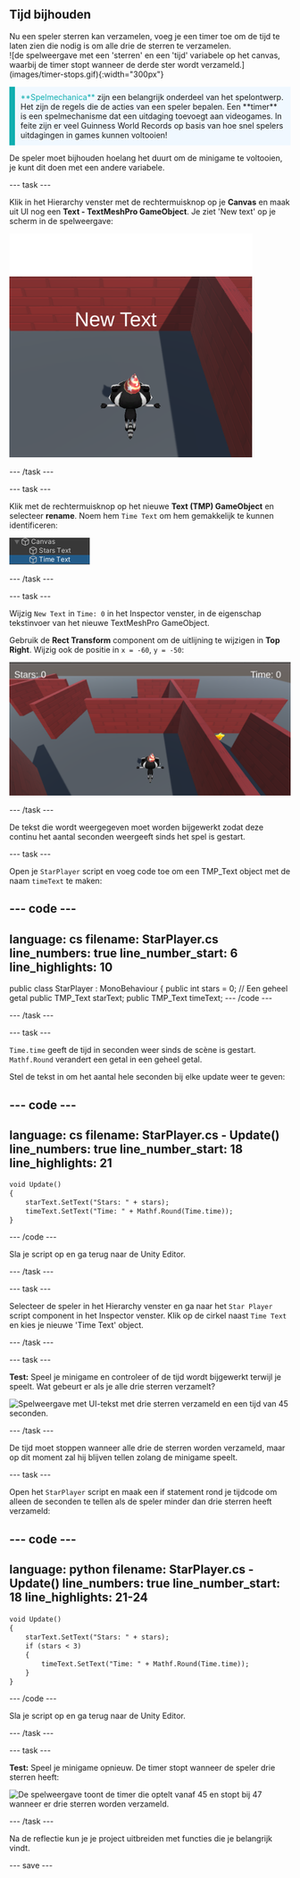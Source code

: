 ## Tijd bijhouden

<div style="display: flex; flex-wrap: wrap">
<div style="flex-basis: 200px; flex-grow: 1; margin-right: 15px;">
Nu een speler sterren kan verzamelen, voeg je een timer toe om de tijd te laten zien die nodig is om alle drie de sterren te verzamelen. 
</div>
<div>
![de spelweergave met een 'sterren' en een 'tijd' variabele op het canvas, waarbij de timer stopt wanneer de derde ster wordt verzameld.](images/timer-stops.gif){:width="300px"}
</div>
</div>

<p style="border-left: solid; border-width:10px; border-color: #0faeb0; background-color: aliceblue; padding: 10px;">
<span style="color: #0faeb0">**Spelmechanica**</span> zijn een belangrijk onderdeel van het spelontwerp. Het zijn de regels die de acties van een speler bepalen. Een **timer** is een spelmechanisme dat een uitdaging toevoegt aan videogames. In feite zijn er veel Guinness World Records op basis van hoe snel spelers uitdagingen in games kunnen voltooien!
</p>

De speler moet bijhouden hoelang het duurt om de minigame te voltooien, je kunt dit doen met een andere variabele.

--- task ---

Klik in het Hierarchy venster met de rechtermuisknop op je **Canvas** en maak uit UI nog een **Text - TextMeshPro GameObject**. Je ziet 'New text' op je scherm in de spelweergave:

![De spelweergave met een 'new text' UI-tekstitem dat op het scherm wordt weergegeven.](images/new-timer.png)

--- /task ---

--- task ---

Klik met de rechtermuisknop op het nieuwe **Text (TMP) GameObject** en selecteer **rename**. Noem hem `Time Text` om hem gemakkelijk te kunnen identificeren:

![Hernoemde Time GameObject in het Hierachy venster.](images/time-gameobject.png)

--- /task ---

--- task ---

Wijzig `New Text` in `Time: 0` in het Inspector venster, in de eigenschap tekstinvoer van het nieuwe TextMeshPro GameObject.

Gebruik de **Rect Transform** component om de uitlijning te wijzigen in **Top Right**. Wijzig ook de positie in `x = -60`, `y = -50`:

![Het Inspector venster met het vervolgkeuzemenu Anchor presets dat rechtsboven toont en de 'Pos x' = -60 en 'Pos y' = - 50 waarden bijgewerkt.](images/reposition-text-timer.png)

--- /task ---

De tekst die wordt weergegeven moet worden bijgewerkt zodat deze continu het aantal seconden weergeeft sinds het spel is gestart.

--- task ---

Open je `StarPlayer` script en voeg code toe om een TMP_Text object met de naam `timeText` te maken:

--- code ---
---
language: cs
filename: StarPlayer.cs
line_numbers: true
line_number_start: 6
line_highlights: 10
---
public class StarPlayer : MonoBehaviour
{
    public int stars = 0; // Een geheel getal
    public TMP_Text starText;
    public TMP_Text timeText;
--- /code ---

--- /task ---

--- task ---

`Time.time` geeft de tijd in seconden weer sinds de scène is gestart. `Mathf.Round` verandert een getal in een geheel getal.

Stel de tekst in om het aantal hele seconden bij elke update weer te geven:

--- code ---
---
language: cs
filename: StarPlayer.cs - Update()
line_numbers: true
line_number_start: 18
line_highlights: 21
---
    void Update()
    {
        starText.SetText("Stars: " + stars);
        timeText.SetText("Time: " + Mathf.Round(Time.time));
    }
--- /code ---

Sla je script op en ga terug naar de Unity Editor.

--- /task ---

--- task ---

Selecteer de speler in het Hierarchy venster en ga naar het `Star Player` script component in het Inspector venster. Klik op de cirkel naast `Time Text` en kies je nieuwe 'Time Text' object.

--- /task ---

--- task ---

**Test:** Speel je minigame en controleer of de tijd wordt bijgewerkt terwijl je speelt. Wat gebeurt er als je alle drie sterren verzamelt?

![Spelweergave met UI-tekst met drie sterren verzameld en een tijd van 45 seconden.](images/both-texts-updating.gif)

--- /task ---

De tijd moet stoppen wanneer alle drie de sterren worden verzameld, maar op dit moment zal hij blijven tellen zolang de minigame speelt.

--- task ---

Open het `StarPlayer` script en maak een if statement rond je tijdcode om alleen de seconden te tellen als de speler minder dan drie sterren heeft verzameld:

--- code ---
---
language: python
filename: StarPlayer.cs - Update()
line_numbers: true
line_number_start: 18
line_highlights: 21-24
---
    void Update()
    {
        starText.SetText("Stars: " + stars);
        if (stars < 3)
        {
            timeText.SetText("Time: " + Mathf.Round(Time.time));
        }
    }
--- /code ---

Sla je script op en ga terug naar de Unity Editor.

--- /task ---

--- task ---

**Test:** Speel je minigame opnieuw. De timer stopt wanneer de speler drie sterren heeft:

![De spelweergave toont de timer die optelt vanaf 45 en stopt bij 47 wanneer er drie sterren worden verzameld.](images/timer-stops.gif)

--- /task ---

Na de reflectie kun je je project uitbreiden met functies die je belangrijk vindt.

--- save ---
